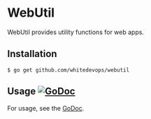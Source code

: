 # WebUtil

WebUtil provides utility functions for web apps.

## Installation

```Shell
$ go get github.com/whitedevops/webutil
```

## Usage [![GoDoc](https://godoc.org/github.com/whitedevops/webutil?status.svg)](https://godoc.org/github.com/whitedevops/webutil)

For usage, see the [GoDoc](https://godoc.org/github.com/whitedevops/webutil).
